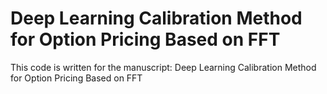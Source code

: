 # Deep Learning Calibration Method for Option Pricing Based on FFT
This code is written for the manuscript: Deep Learning Calibration Method for Option Pricing Based on FFT 


